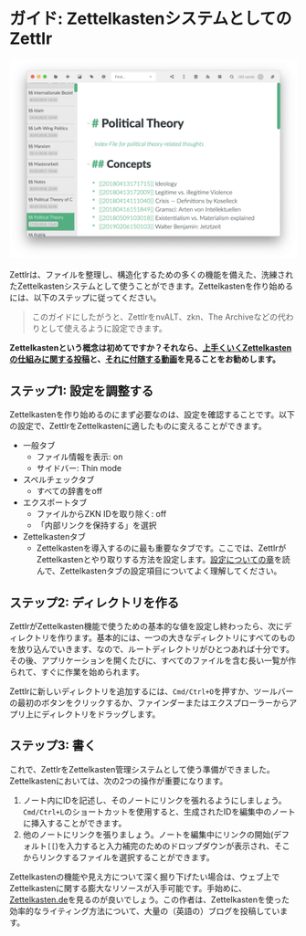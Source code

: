 # ガイド: ZettelkastenシステムとしてのZettlr

![ZettelkastenシステムとしてのZettlr](../img/zettlr_zettelkasten.png)

Zettlrは、ファイルを整理し、構造化するための多くの機能を備えた、洗練されたZettelkastenシステムとして使うことができます。Zettelkastenを作り始めるには、以下のステップに従ってください。

> このガイドにしたがうと、ZettlrをnvALT、zkn、The Archiveなどの代わりとして使えるように設定できます。

**Zettelkastenという概念は初めてですか？それなら、[上手くいくZettelkastenの仕組みに関する投稿](https://www.zettlr.com/post/what-is-a-zettelkasten)と、[それに付随する動画](https://youtu.be/c5Tst3-zcWI)を見ることをお勧めします。**

## ステップ1: 設定を調整する

Zettelkastenを作り始めるのにまず必要なのは、設定を確認することです。以下の設定で、ZettlrをZettelkastenに適したものに変えることができます。

- 一般タブ
    - ファイル情報を表示: on
    - サイドバー: Thin mode
- スペルチェックタブ
    - すべての辞書をoff
- エクスポートタブ
    - ファイルからZKN IDを取り除く: off
    - 「内部リンクを保持する」を選択
- Zettelkastenタブ
    - Zettelkastenを導入するのに最も重要なタブです。ここでは、ZettlrがZettelkastenとやり取りする方法を設定します。[設定についての章](../reference/settings.md)を読んで、Zettelkastenタブの設定項目についてよく理解してください。

## ステップ2: ディレクトリを作る

ZettlrがZettelkasten機能で使うための基本的な値を設定し終わったら、次にディレクトリを作ります。基本的には、一つの大きなディレクトリにすべてのものを放り込んでいきます、なので、ルートディレクトリがひとつあれば十分です。その後、アプリケーションを開くたびに、すべてのファイルを含む長い一覧が作られて、すぐに作業を始められます。

Zettlrに新しいディレクトリを追加するには、`Cmd/Ctrl+O`を押すか、ツールバーの最初のボタンをクリックするか、ファインダーまたはエクスプローラーからアプリ上にディレクトリをドラッグします。

## ステップ3: 書く

これで、ZettlrをZettelkasten管理システムとして使う準備ができました。Zettelkastenにおいては、次の2つの操作が重要になります。

1. ノート内にIDを記述し、そのノートにリンクを張れるようにしましょう。`Cmd/Ctrl+L`のショートカットを使用すると、生成されたIDを編集中のノートに挿入することができます。
2. 他のノートにリンクを張りましょう。ノートを編集中にリンクの開始(デフォルト`[[`)を入力すると入力補完のためのドロップダウンが表示され、そこからリンクするファイルを選択することができます。

Zettelkastenの機能や見え方について深く掘り下げたい場合は、ウェブ上でZettelkastenに関する膨大なリソースが入手可能です。手始めに、[Zettelkasten.de](https://www.zettelkasten.de/)を見るのが良いでしょう。この作者は、Zettelkastenを使った効率的なライティング方法について、大量の（英語の）ブログを投稿しています。
